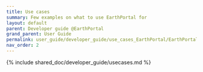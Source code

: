 ```yaml
---
title: Use cases
summary: Few examples on what to use EarthPortal for
layout: default
parent: Developer guide @EarthPortal
grand_parent: User Guide
permalink: user_guide/developer_guide/use_cases_EarthPortal/EarthPortal
nav_order: 2
---
```




{% include shared_doc/developer_guide/usecases.md  %}